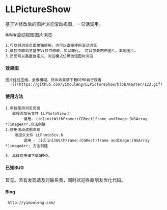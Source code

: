 # LLPictureShow
基于VI修改后的图片浏览滚动视图，一句话调用。

####滚动视图图片浏览

    1.可以将浏览页面单独使用，也可以直接使用滚动浏览
    2.单独页面浏览基于Vi项目修改，加以简化， 可以加载网络图片，本地图片。
    3.页面可以高度自定义，浏览模式仿照微信图片浏览

#### 效果图
    图片经过压缩，会很模糊，具体效果请下载DEMO自行观看
      ![](https://github.com/yimouleng/LLPictureShow/blob/master/123.gif)
      
#### 使用方法

    1.单独使用浏览页面   
       直接添加头文件 LLPhotoView.h     
            调用- (id)initWithFrame:(CGRect)frame andImage:(NSArray *)imageArr;方法创建
    2.使用滚动试图浏览
        添加头文件 LLPhotoScv.h
            调用 - (id)initWithFrame:(CGRect)frame andImage:(NSArray *)imageArr; 方法创建
            
    3. 具体使用请下载DEMO。
#### 已知BUG
  暂无。若有发现请及时联系我，同时欢迎各路朋友优化代码。
  
####  Blog
     http://yimouleng.com/     



